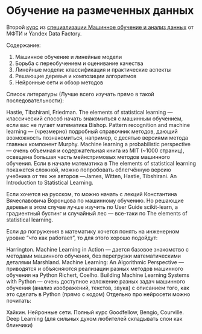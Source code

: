 # Обучение на размеченных данных

Второй [курс](https://www.coursera.org/learn/supervised-learning/) из [специализации Машинное обучение и анализ данных](https://www.coursera.org/specializations/mashinnoye-obucheniye) от МФТИ и Yandex Data Factory.

Содержание:

1. Машинное обучение и линейные модели
2. Борьба с переобучением и оценивание качества
3. Линейные модели: классификация и практические аспекты
4. Решающие деревья и композиции алгоритмов
5. Нейронные сети и обзор методов

Список литературы (Лучше всего изучать прямо в такой последовательности):

Hastie, Tibshirani, Friedman. The elements of statistical learning — классический способ начать знакомиться с машинным обучением, если вас не пугает математика
Bishop. Pattern recognition and machine learning — (чрезмерно) подробный справочник методов, дающий возможность познакомиться, например, с десятью версиями метода главных компонент
Murphy. Machine learning a probabilistic perspective — очень объемная и содержательная книга из MIT (~1000 страниц), освещена большая часть мейнстримовых методов машинного обучения.
Если в начале математика в The elements of statistical learning покажется сложной, можно попробовать облегчённую версию учебника от тех же авторов —James, Witten, Hastie, Tibshirani. An Introduction to Statistical Learning.

Если хочется на русском, то можно начать с лекций Константина Вячеславовича Воронцова по машинному обучению. Но решающие деревья в этом случае лучше изучить по User Guide scikit-learn, а градиентный бустинг и случайный лес — все-таки по The elements of statistical learning.

Если до погружения в математику хочется понять на инженерном уровне “что как работает”, то для этого хорошо подойдут:

Harrington. Machine Learning in Action — дается базовое знакомство с методами машинного обучения, без перегрузки математическими деталями
Marshland. Machine Learning: An Algorithmic Perspective — приводятся и объясняются реализации разных методов машинного обучения на Python
Richert, Coelho. Building Machine Learning Systems with Python — очень доступное изложение разных задач машинного обучения (анализ изображений, текстов, звука) с описанием того, как это сделать в Python (прямо с кодом)
Отдельно про нейросети можно почитать:

Хайкин. Нейронные сети. Полный курс
Goodfellow, Bengio, Courville. Deep Learning (для сильных духом любителей складывать слои как блинчики)

